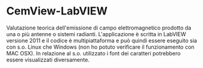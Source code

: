 CemView-LabVIEW
===============

Valutazione teorica dell'emissione di campo elettromagnetico prodotto da una o più antenne o sistemi radianti.
L'applicazione è scritta in LabVIEW versione 2011 e il codice è multipiattaforma e può quindi essere eseguito sia con s.o. Linux che Windows (non ho potuto verificare il funzionamento con MAC OSX).
In relazione al s.o. utilizzato i font dei caratteri potrebbero essere visualizzati diversamente.

